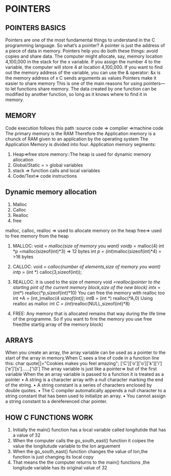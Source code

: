 # POINTERS

## POINTERS BASICS

Pointers are one of the most fundamental things to understand in
the C programming language. So what’s a pointer? A pointer is
just the address of a piece of data in memory.
Pointers help you do both these things: avoid copies and share data.
The computer might allocate, say, memory location
4,100,000 in the stack for the x variable. If you assign
the number 4 to the variable, the computer will store 4
at location 4,100,000.
If you want to find out the memory address of the
variable, you can use the & operator:
&x is the memory address of x
C sends arguments as values
Pointers make it easier to share memory
This is one of the main reasons for using pointers—to let functions
share memory. The data created by one function can be modified by
another function, so long as it knows where to find it in memory.

## MEMORY

Code execution follows this path :source code => complier =>machine code
The primary memory is the RAM
Therefore the Application memory is a chunck of RAM given to an application by the operating system
The Application Memory is divided into four.
Application memory segments:

1. Heap=>free store memory::The heap is used for dynamic memory allocation
2. Global/Static = > global variables
3. stack => function calls and local variables
4. Code/Text=> code instructions

## Dynamic memory allocation

1. Malloc
2. Calloc
3. Realloc
4. free

malloc, calloc, realloc => used to allocate memory on the heap
free=> used to free memory from the heap

1. MALLOC:
   void *= malloc(size of memory you want)
   void*p = malloc(4)
   int *p =malloc(sizeof(int)*3) => 12 bytes
   int *p = (int*)malloc(sizeof(int)*4) = >16 bytes

2. CALLOC:
   void *= calloc(number of elements,size of memory you want)
   int*p = (int *) calloc(3,sizeof(int));

3. REALLOC: it is used to the size of memory
   void *=realloc(pointer to the starting pint of the current memory block,size of the new block)
   int*x = (int*) realloc(*p,sizeof(int)*10)
   You can free the memory with realloc too
   int *A = (int_)malloc(4 *sizeof(int));
   int*B = (int *) realloc(*A,0)
   Using realloc as malloc
   int *C = (int*)realloc(NULL,sizeof(int)*8)

4. FREE:
   Any memory that is allocated remains that way during the life time
   of the programme. So if you want to frre the memory you use free
   free(the startig array of the memory block)

## ARRAYS

When you create an array, the array variable can be used as a pointer to the start of the array in memory.When C sees a line of code in a function line this:
char quote[]="Cookies makes you feel amazing";
['C']['o']['o']['k']['i']['e']'[s']......['\0']
The array variable is just like a pointer=> but of the first variable
When the an array variable is passed to a function it is treated as a pointer
• A string is a character array with a null character marking the end of the string.
• A string constant is a series of characters enclosed by double quotes.
• The C compiler automatically appends a null character to a string constant that has been used to initialize an array.
• You cannot assign a string constant to a dereferenced char pointer.

## HOW C FUNCTIONS WORK

1. Initially the main() function has a local variable called longitutide that has a value of 32
2. When the computer calls the go_south_east() function it coipes the value the longitutude variable to the lon arguement
3. When the go_south_east() function changes the value of lon,the function is just changing its local copy
4. That means the the computer returns to the main() functions ,the longitude variable has its original value of 32
